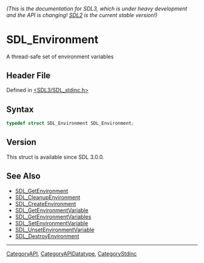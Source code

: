 ###### (This is the documentation for SDL3, which is under heavy development and the API is changing! [SDL2](https://wiki.libsdl.org/SDL2/) is the current stable version!)
# SDL_Environment

A thread-safe set of environment variables

## Header File

Defined in [<SDL3/SDL_stdinc.h>](https://github.com/libsdl-org/SDL/blob/main/include/SDL3/SDL_stdinc.h)

## Syntax

```c
typedef struct SDL_Environment SDL_Environment;
```

## Version

This struct is available since SDL 3.0.0.

## See Also

- [SDL_GetEnvironment](SDL_GetEnvironment)
- [SDL_CleanupEnvironment](SDL_CleanupEnvironment)
- [SDL_CreateEnvironment](SDL_CreateEnvironment)
- [SDL_GetEnvironmentVariable](SDL_GetEnvironmentVariable)
- [SDL_GetEnvironmentVariables](SDL_GetEnvironmentVariables)
- [SDL_SetEnvironmentVariable](SDL_SetEnvironmentVariable)
- [SDL_UnsetEnvironmentVariable](SDL_UnsetEnvironmentVariable)
- [SDL_DestroyEnvironment](SDL_DestroyEnvironment)

----
[CategoryAPI](CategoryAPI), [CategoryAPIDatatype](CategoryAPIDatatype), [CategoryStdinc](CategoryStdinc)

